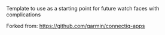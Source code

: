 Template to use as a starting point for future watch faces with complications

Forked from:
https://github.com/garmin/connectiq-apps